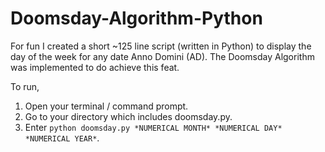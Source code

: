 # Doomsday-Algorithm-Python
For fun I created a short ~125 line script (written in Python) to display the day of the week for any date Anno Domini (AD). The Doomsday Algorithm was implemented to do achieve this feat.

To run,

1) Open your terminal / command prompt.
2) Go to your directory which includes doomsday.py.
3) Enter `python doomsday.py *NUMERICAL MONTH* *NUMERICAL DAY* *NUMERICAL YEAR*`.
